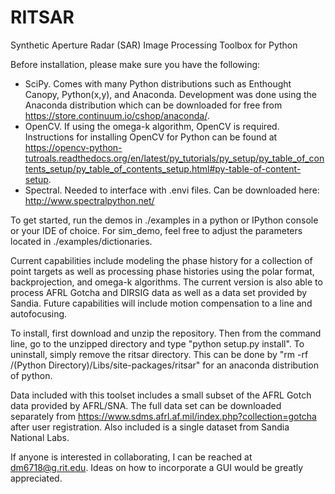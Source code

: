 # RITSAR
Synthetic Aperture Radar (SAR) Image Processing Toolbox for Python

Before installation, please make sure you have the following:
- SciPy. Comes with many Python distributions such as Enthought Canopy, Python(x,y), and Anaconda.  Development was done using the Anaconda distribution which can be downloaded for free from https://store.continuum.io/cshop/anaconda/. 
- OpenCV. If using the omega-k algorithm, OpenCV is required. Instructions for installing OpenCV for Python can be found at  https://opencv-python-tutroals.readthedocs.org/en/latest/py_tutorials/py_setup/py_table_of_contents_setup/py_table_of_contents_setup.html#py-table-of-content-setup.
- Spectral.  Needed to interface with .envi files.  Can be downloaded here: http://www.spectralpython.net/ 
  
To get started, run the demos in ./examples in a python or IPython console or your IDE of choice.  For sim_demo, feel free to adjust the parameters located in ./examples/dictionaries.

Current capabilities include modeling the phase history for a collection of point targets as well as processing phase histories using the polar format, backprojection, and omega-k algorithms.  The current version is also able to process AFRL Gotcha and DIRSIG data as well as a data set provided by Sandia.  Future capabilities will include motion compensation to a line and autofocusing.

To install, first download and unzip the repository.  Then from the command line, go to the unzipped directory and type "python setup.py install".  To uninstall, simply remove the ritsar directory.  This can be done by "rm -rf /(Python Directory)/Libs/site-packages/ritsar" for an anaconda distribution of python.

Data included with this toolset includes a small subset of the AFRL Gotch data provided by AFRL/SNA.  The full data set can be downloaded separately from https://www.sdms.afrl.af.mil/index.php?collection=gotcha after user registration.  Also included is a single dataset from Sandia National Labs.

If anyone is interested in collaborating, I can be reached at dm6718@g.rit.edu. Ideas on how to incorporate a GUI would be greatly appreciated.
